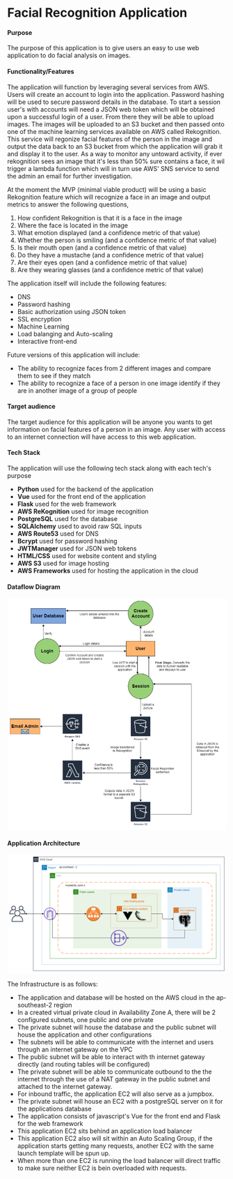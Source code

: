 # Facial Recognition Application

#### Purpose

The purpose of this application is to give users an easy to use web application to do facial analysis on images.

#### Functionality/Features

The application will function by leveraging several services from AWS. Users will create an account to login into the application. Password hashing will be used to secure password details in the database. To start a session user's with accounts will need a JSON web token which will be obtained upon a successful login of a user. From there they will be able to upload images. The images will be uploaded to an S3 bucket and then passed onto one of the machine learning services available on AWS called Rekognition. This service will regonize facial features of the person in the image and output the data back to an S3 bucket from which the application will grab it and display it to the user. As a way to monitor any untoward activity, if ever rekognition sees an image that it's less than 50% sure contains a face, it wil trigger a lambda function which will in turn use AWS' SNS service to send the admin an email for further investigation.

At the moment the MVP (minimal viable product) will be using a basic Rekognition feature which will recognize a face in an image and output metrics to answer the following questions,
1. How confident Rekognition is that it is a face in the image
2. Where the face is located in the image
3. What emotion displayed (and a confidence metric of that value)
4. Whether the person is smiling (and a confidence metric of that value)
5. Is their mouth open (and a confidence metric of that value)
6. Do they have a mustache (and a confidence metric of that value)
7. Are their eyes open (and a confidence metric of that value)
8. Are they wearing glasses (and a confidence metric of that value)

The application itself will include the following features:
- DNS
- Password hashing
- Basic authorization using JSON token
- SSL encryption
- Machine Learning
- Load balanging and Auto-scaling
- Interactive front-end

Future versions of this application will include:
- The ability to recognize faces from 2 different images and compare them to see if they match
- The ability to recognize a face of a person in one image identify if they are in another image of a group of people

#### Target audience

The target audience for this application will be anyone you wants to get information on facial features of a person in an image. Any user with access to an internet connection will have access to this web application.


#### Tech Stack
The application will use the following tech stack along with each tech's purpose
- **Python** used for the backend of the application
- **Vue** used for the front end of the application
- **Flask** used for the web framework
- **AWS ReKognition** used for image recognition
- **PostgreSQL** used for the database
- **SQLAlchemy** used to avoid raw SQL inputs
- **AWS Route53** used for DNS
- **Bcrypt** used for password hashing
- **JWTManager** used for JSON web tokens
- **HTML/CSS** used for website content and styling
- **AWS S3** used for image hosting
- **AWS Frameworks** used for hosting the application in the cloud

#### Dataflow Diagram
![data flow diagram](docs/FRdataflow.png)

#### Application Architecture
![data flow diagram](docs/FRinfra.png)


The Infrastructure is as follows:
- The application and database will be hosted on the AWS cloud in the ap-southeast-2 region
- In a created virtual private cloud in Availability Zone A, there will be 2 configured subnets, one public and one private
- The private subnet will house the database and the public subnet will house the application and other configurations
- The subnets will be able to communicate with the internet and users through an internet gateway on the VPC
- The public subnet will be able to interact with th internet gateway directly (and routing tables will be configured)
- The private subnet will be able to communicate outbound to the the internet through the use of a NAT gateway in the public subnet and attached to the internet gateway.
- For inbound traffic, the application EC2 will also serve as a jumpbox.
- The private subnet will house an EC2 with a postgreSQL server on it for the applications database
- The application consists of javascript's Vue for the front end and Flask for the web framework
- This application EC2 sits behind an application load balancer
- This application EC2 also will sit within an Auto Scaling Group, if the application starts getting many requests, another EC2 with the same launch template will be spun up.
- When more than one EC2 is running the load balancer will direct traffic to make sure neither EC2 is bein overloaded with requests.


















